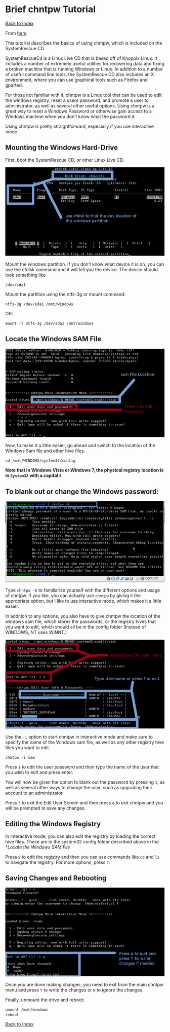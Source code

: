 Brief chntpw Tutorial
========================================================


[Back to Index](../README.html)

From [here](http://whatisgon.wordpress.com/2010/01/28/chntpw-tutorial-resetting-windows-passwords-editing-registry-linux/)

This tutorial describes the basics of using chntpw,
which is included on the SystemRescue CD.

SystemRescueCd is a Linux Live CD that is based off of 
Knoppix Linux. It includes a number of extremely useful 
utilities for recovering data and fixing a broken machine 
that is running Windows or Linux. In addition to a number 
of useful command line tools, the SystemRescue CD also 
includes an X environment, where you can use graphical 
tools such as Firefox and gparted.

For those not familiar with it, chntpw is a Linux tool that 
can be used to edit the windows registry, reset a users 
password, and promote a user to administrator, as well as 
several other useful options. Using chntpw is a great way 
to reset a Windows Password or otherwise gain access to a 
Windows machine when you don’t know what the password it.

Using chntpw is pretty straightforward, especially if you 
use interactive mode.

## Mounting the Windows Hard-Drive

First, boot the SystemRescue CD, or other Linux Live CD.

![cfdisk](./png/cfdisk.png)

Mount the windows partition. If you don’t know what 
device it is on, you can use the cfdisk command and it will 
tell you the device. The device should look something
like

```
/dev/sda1
```

Mount the partition using the ntfs-3g or mount command:

```
ntfs-3g /dev/sda1 /mnt/windows
```

OR:

```
mount -t ntfs-3g /dev/sda1 /mnt/windows
```

## Locate the Windows SAM File

![chntpw1](./png/chntpw1.png)

Now, to make it a little easier, go ahead and switch to the location of the Windows Sam file and other hive files.

```
cd /mnt/WINDOWS/system32/config
```

**Note that in Windows Vista or Windows 7, the physical 
registry location is in ``System32`` with a
capital ``S``**

## To blank out or change the Windows password:

![chntpw2-5](./png/chntpw2-5.png)

Type ``chntpw -h`` to familiarize yourself with
the different options and usage of chntpw. If you like, you 
can actually use ``chntpw`` by giving it the
appropriate option, but I like to use interactive mode, 
which makes it a little easier.

In addition to any options, you also have to give chntpw 
the location of the windows sam file, which stores the 
passwords, or the registry hives that you want to edit, 
which should all be in the config folder (Instead of 
WINDOWS, NT uses WINNT.)

![chntpw2](./png/chntpw2.png)

Use the ``-i`` option to start chntpw in interactive 
mode and make sure to specify the name of the Windows sam 
file, as well as any other registry hive files you want to 
edit.

```
chntpw -i sam
```

Press ``1`` to edit the user password and then type the 
name of the user that you wish to edit and press enter.

You will now be given the option to blank out the password 
by pressing ``1``, as well as several other ways to change 
the user, such as upgrading their account to an
administrator.

Press ``!`` to exit the Edit User Screen and then
press ``q`` to exit chntpw and you will be prompted
to save any changes.

## Editing the Windows Registry

In interactive mode, you can also edit the registry by 
loading the correct hive files. These are in the system32 
config folder described above in the **Locate the
Windows SAM File*

Press ``9`` to edit the registry and then you can use 
commands like ``cd`` and ``ls`` to navigate the registry. 
For more options, press ``?``.

## Saving Changes and Rebooting

![chntpw4](./png/chntpw4.png)

Once you are done making changes, you need to exit from 
the main chntpw menu and press ``Y`` to write the changes 
or ``N`` to ignore the changes.

Finally, unmount the drive and reboot:

```
umount /mnt/windows
reboot
```


[Back to Index](../README.html)

